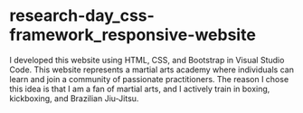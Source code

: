 # research-day_css-framework_responsive-website
I developed this website using HTML, CSS, and Bootstrap in Visual Studio Code. This website represents a martial arts academy where individuals can learn and join a community of passionate practitioners. The reason I chose this idea is that I am a fan of martial arts, and I actively train in boxing, kickboxing, and Brazilian Jiu-Jitsu.
